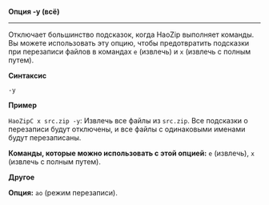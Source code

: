 ﻿

**Опция -y (всё)**

--------------------------------------------------------------------------------

Отключает большинство подсказок, когда HaoZip выполняет команды. Вы можете использовать эту опцию, чтобы предотвратить подсказки при перезаписи файлов в командах `e` (извлечь) и `x` (извлечь с полным путем).

**Синтаксис**

`-y`

**Пример**

`HaoZipC x src.zip -y`: Извлечь все файлы из `src.zip`. Все подсказки о перезаписи будут отключены, и все файлы с одинаковыми именами будут перезаписаны.

**Команды, которые можно использовать с этой опцией:** `e` (извлечь), `x` (извлечь с полным путем).

**Другое**

**Опция:** `ao` (режим перезаписи).
